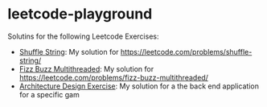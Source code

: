 # leetcode-playground

Solutins for the following Leetcode Exercises:

- [Shuffle String](./shuffle-string/README.md): My solution for <https://leetcode.com/problems/shuffle-string/>
- [Fizz Buzz Multithreaded](./fizz-buzz-multithreaded/README.md): My solution for <https://leetcode.com/problems/fizz-buzz-multithreaded/>
- [Architecture Design Exercise](./system-design/README.md): My solution for a the back end application for a specific gam
